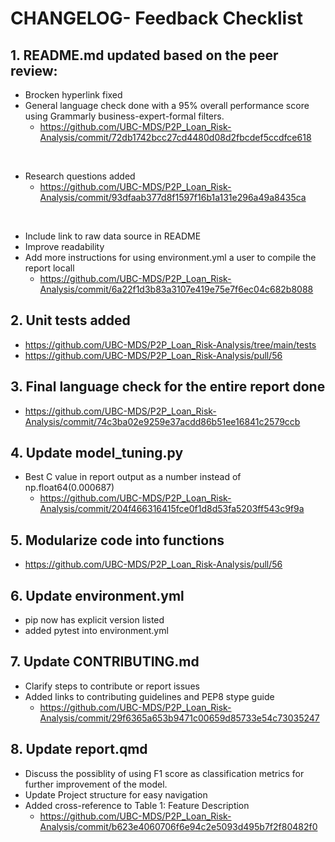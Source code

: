 # CHANGELOG- Feedback Checklist

## 1. README.md updated based on the peer review:
- Brocken hyperlink fixed
- General language check done with a 95% overall performance score using Grammarly business-expert-formal filters. <br>
    - https://github.com/UBC-MDS/P2P_Loan_Risk-Analysis/commit/72db1742bcc27cd4480d08d2fbcdef5ccdfce618
<br>

- Research questions added <br>
    - https://github.com/UBC-MDS/P2P_Loan_Risk-Analysis/commit/93dfaab377d8f1597f16b1a131e296a49a8435ca

<br>

- Include link to raw data source in README
- Improve readability 
- Add more instructions for using environment.yml a user to compile the report locall
    - https://github.com/UBC-MDS/P2P_Loan_Risk-Analysis/commit/6a22f1d3b83a3107e419e75e7f6ec04c682b8088

## 2. Unit tests added
 - https://github.com/UBC-MDS/P2P_Loan_Risk-Analysis/tree/main/tests
 - https://github.com/UBC-MDS/P2P_Loan_Risk-Analysis/pull/56

## 3. Final language check for the entire report done
- https://github.com/UBC-MDS/P2P_Loan_Risk-Analysis/commit/74c3ba02e9259e37acdd86b51ee16841c2579ccb

## 4. Update model_tuning.py 
- Best C value in report output as a number instead of np.float64(0.000687)
    - https://github.com/UBC-MDS/P2P_Loan_Risk-Analysis/commit/204f466316415fce0f1d8d53fa5203ff543c9f9a

## 5. Modularize code into functions
- https://github.com/UBC-MDS/P2P_Loan_Risk-Analysis/pull/56

## 6. Update environment.yml
- pip now has explicit version listed
- added pytest into environment.yml

## 7. Update CONTRIBUTING.md 
- Clarify steps to contribute or report issues
- Added links to contributing guidelines and PEP8 stype guide
    - https://github.com/UBC-MDS/P2P_Loan_Risk-Analysis/commit/29f6365a653b9471c00659d85733e54c73035247

## 8. Update report.qmd
- Discuss the possiblity of using F1 score as classification metrics for further improvement of the model.
- Update Project structure for easy navigation
- Added cross-reference to Table 1: Feature Description
    - https://github.com/UBC-MDS/P2P_Loan_Risk-Analysis/commit/b623e4060706f6e94c2e5093d495b7f2f80482f0

